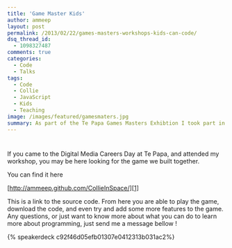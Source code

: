```yaml
---
title: 'Game Master Kids'
author: ammeep
layout: post
permalink: /2013/02/22/games-masters-workshops-kids-can-code/
dsq_thread_id:
  - 1098327487
comments: true
categories:
  - Code
  - Talks
tags:
  - Code
  - Collie
  - JavaScript
  - Kids
  - Teaching
image: /images/featured/gamesmaters.jpg
summary: As part of the Te Papa Games Masters Exhibtion I took part in the Digital Media Careers Day. I took a class of 40 studens and together we built a simple side scroller game in JavaScript
---
```

# 

If you came to the Digital Media Careers Day at Te Papa, and attended my workshop, you may be here looking for the game we built together.

You can find it here

[http://ammeep.github.com/CollieInSpace/][1]

 [1]: http://ammeep.github.com/CollieInSpace/ "http://ammeep.github.com/CollieInSpace/"

This is a link to the source code. From here you are able to play the game, download the code, and even try and add some more features to the game. Any questions, or just want to know more about what you can do to learn more about programming, just send me a message bellow ! 

{% speakerdeck c92f46d05efb01307e0412313b031ac2%}
